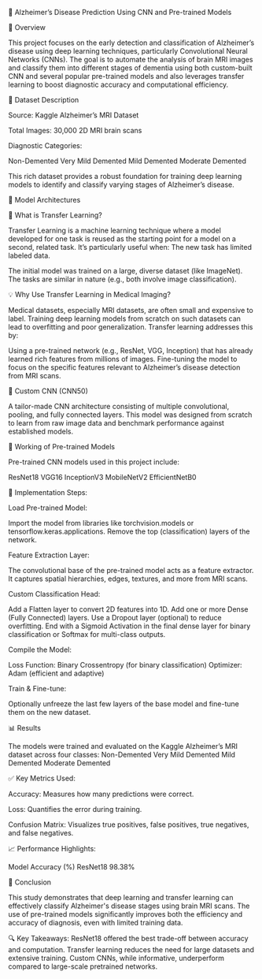 🧠 Alzheimer’s Disease Prediction Using CNN and Pre-trained Models

📘 Overview

This project focuses on the early detection and classification of Alzheimer’s disease using deep learning techniques, particularly Convolutional Neural Networks (CNNs). The goal is to automate the analysis of brain MRI images and classify them into different stages of dementia using both custom-built CNN and several popular pre-trained models and also leverages transfer learning to boost diagnostic accuracy and computational efficiency.

🧾 Dataset Description

Source: Kaggle Alzheimer’s MRI Dataset 

Total Images: 30,000 2D MRI brain scans

Diagnostic Categories:

Non-Demented
Very Mild Demented
Mild Demented
Moderate Demented

This rich dataset provides a robust foundation for training deep learning models to identify and classify varying stages of Alzheimer’s disease.

🧠 Model Architectures

🔁 What is Transfer Learning?

Transfer Learning is a machine learning technique where a model developed for one task is reused as the starting point for a model on a second, related task. It’s particularly useful when:
The new task has limited labeled data.

The initial model was trained on a large, diverse dataset (like ImageNet).
The tasks are similar in nature (e.g., both involve image classification).

💡 Why Use Transfer Learning in Medical Imaging?

Medical datasets, especially MRI datasets, are often small and expensive to label. Training deep learning models from scratch on such datasets can lead to overfitting and poor generalization.
Transfer learning addresses this by:

Using a pre-trained network (e.g., ResNet, VGG, Inception) that has already learned rich features from millions of images.
Fine-tuning the model to focus on the specific features relevant to Alzheimer’s disease detection from MRI scans.

🔨 Custom CNN (CNN50)

A tailor-made CNN architecture consisting of multiple convolutional, pooling, and fully connected layers. This model was designed from scratch to learn from raw image data and benchmark performance against established models.

🧠 Working of Pre-trained Models

Pre-trained CNN models used in this project include:

ResNet18
VGG16
InceptionV3
MobileNetV2
EfficientNetB0

🔧 Implementation Steps:

Load Pre-trained Model:

Import the model from libraries like torchvision.models or tensorflow.keras.applications.
Remove the top (classification) layers of the network.

Feature Extraction Layer:

The convolutional base of the pre-trained model acts as a feature extractor.
It captures spatial hierarchies, edges, textures, and more from MRI scans.

Custom Classification Head:

Add a Flatten layer to convert 2D features into 1D.
Add one or more Dense (Fully Connected) layers.
Use a Dropout layer (optional) to reduce overfitting.
End with a Sigmoid Activation in the final dense layer for binary classification or Softmax for multi-class outputs.

Compile the Model:

Loss Function: Binary Crossentropy (for binary classification)
Optimizer: Adam (efficient and adaptive)

Train & Fine-tune:

Optionally unfreeze the last few layers of the base model and fine-tune them on the new dataset.

📊 Results

The models were trained and evaluated on the Kaggle Alzheimer’s MRI dataset across four classes:
Non-Demented
Very Mild Demented
Mild Demented
Moderate Demented

✅ Key Metrics Used:

Accuracy: Measures how many predictions were correct.

Loss: Quantifies the error during training.

Confusion Matrix: Visualizes true positives, false positives, true negatives, and false negatives.

📈 Performance Highlights:

Model	       Accuracy (%)
ResNet18         98.38%


🧾 Conclusion

This study demonstrates that deep learning and transfer learning can effectively classify Alzheimer's disease stages using brain MRI scans. The use of pre-trained models significantly improves both the efficiency and accuracy of diagnosis, even with limited training data.

🔍 Key Takeaways:
ResNet18 offered the best trade-off between accuracy and computation.
Transfer learning reduces the need for large datasets and extensive training.
Custom CNNs, while informative, underperform compared to large-scale pretrained networks.

